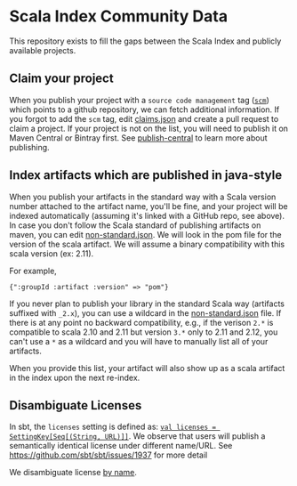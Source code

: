 # Scala Index Community Data

This repository exists to fill the gaps between the Scala Index and publicly available projects.

## Claim your project

When you publish your project with a `source code management` tag ([`scm`](http://maven.apache.org/scm/git.html)) 
which points to a github repository, we can fetch additional information. If you forgot to add the `scm` tag, 
edit [claims.json](claims.json) and create a pull request to claim a project. If your project is not on the list, 
you will need to publish it on Maven Central or Bintray first. See [publish-central](https://github.com/scalacenter/scaladex/blob/master/doc/user/publish-central.md) to learn 
more about publishing.

## Index artifacts which are published in java-style

When you publish your artifacts in the standard way with a Scala version number attached to the artifact
name, you'll be fine, and your project will be indexed automatically (assuming it's linked with a GitHub repo, see above). In case
you don't follow the Scala standard of publishing artifacts on maven, you can edit [non-standard.json](non-standard.json). We will look in the pom file for the version of the scala artifact. We will assume a binary compatibility with this scala version (ex: 2.11).

For example,
```
{":groupId :artifact :version" => "pom"}
```

If you never plan to publish your library in the standard Scala way (artifacts suffixed with `_2.x`), you can use a wildcard in the [non-standard.json](non-standard.json) file. If there is at any point no backward compatibility, e.g., if the verison `2.*` is compatible to scala 2.10 and 2.11 but version `3.*` only to 2.11 and 2.12, you can't use a `*` as a wildcard and you will have to manually list all of your artifacts.

When you provide this list, your artifact will also show up as a scala artifact in the index upon the next re-index.

## Disambiguate Licenses

In sbt, the `licenses` setting is defined as: [`val licenses = SettingKey[Seq[(String, URL)]]`](
https://github.com/sbt/sbt/blob/1.0.x/main/src/main/scala/sbt/Keys.scala#L263). We observe that users 
will publish a semantically identical license under different name/URL. See https://github.com/sbt/sbt/issues/1937 
for more detail

We disambiguate license [by name](licensesByName.json).
